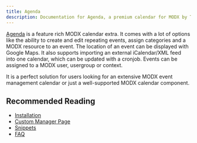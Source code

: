 ```yaml
---
title: Agenda
description: Documentation for Agenda, a premium calendar for MODX by Treehill Studio. 
---
```


[Agenda](https://modmore.com/agenda/) is a feature rich MODX calendar extra. It comes with a lot of options like the
ability to create and edit repeating events, assign categories and a MODX resource to an event. The location of an event
can be displayed with Google Maps. It also supports importing an external iCalendar/XML feed into one calendar, which
can be updated with a cronjob. Events can be assigned to a MODX user, usergroup or context.

It is a perfect solution for users looking for an extensive MODX event management calendar or just a well-supported MODX
calendar component.

## Recommended Reading

- [Installation](01_Installation.md)
- [Custom Manager Page](02_Custom_Manager_Page/index.md)
- [Snippets](04_Snippets/index.md)
- [FAQ](10_FAQ.md)

